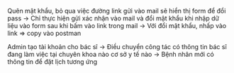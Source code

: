 Quên mật khẩu, bỏ qua việc đường link gửi vào mail sẽ hiển thị form để đổi pass
-> Chỉ thực hiện gửi xác nhận vào mail
    và đổi mật khẩu khi nhập dữ liệu vào form sau khi bấm vào link trong mail
-> Với đổi mật khẩu, nhấp vào link => copy vào postman


Admin tạo tài khoản cho bác sĩ
-> Điều chuyển công tác có thông tin bác sĩ đang làm việc tại chuyên khoa nào cơ sở y tế nào
-> Bệnh nhân mới có thông tin để đặt lịch tương ứng
